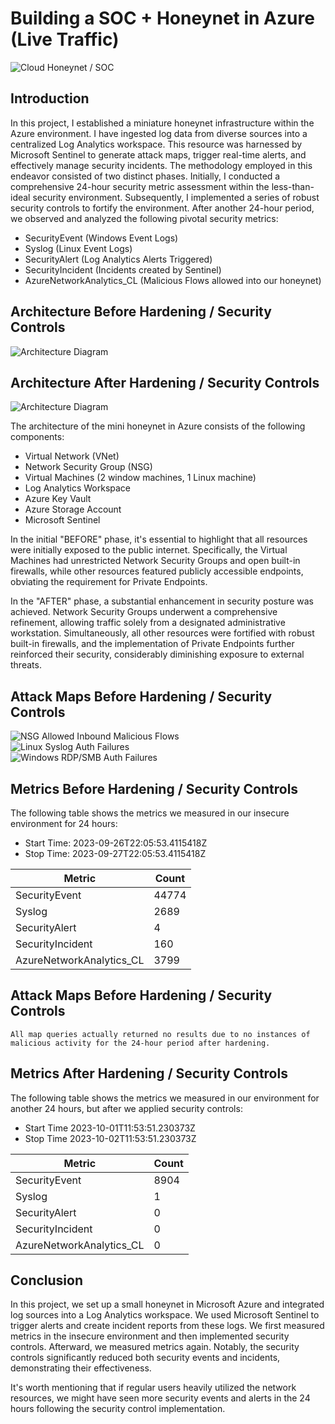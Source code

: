 # Building a SOC + Honeynet in Azure (Live Traffic)
![Cloud Honeynet / SOC](https://imgur.com/1aVjvSZ.png)

## Introduction

In this project, I established a miniature honeynet infrastructure within the Azure environment. I have ingested log data from diverse sources into a centralized Log Analytics workspace. This resource was harnessed by Microsoft Sentinel to generate attack maps, trigger real-time alerts, and effectively manage security incidents. The methodology employed in this endeavor consisted of two distinct phases. Initially, I conducted a comprehensive 24-hour security metric assessment within the less-than-ideal security environment. Subsequently, I implemented a series of robust security controls to fortify the environment. After another 24-hour period, we observed and analyzed the following pivotal security metrics:

- SecurityEvent (Windows Event Logs)
- Syslog (Linux Event Logs)
- SecurityAlert (Log Analytics Alerts Triggered)
- SecurityIncident (Incidents created by Sentinel)
- AzureNetworkAnalytics_CL (Malicious Flows allowed into our honeynet)

## Architecture Before Hardening / Security Controls
![Architecture Diagram](https://imgur.com/ETNP0n5.png)

## Architecture After Hardening / Security Controls
![Architecture Diagram](https://imgur.com/tWN49Z3.png)

The architecture of the mini honeynet in Azure consists of the following components:

- Virtual Network (VNet)
- Network Security Group (NSG)
- Virtual Machines (2 window machines, 1 Linux machine)
- Log Analytics Workspace
- Azure Key Vault
- Azure Storage Account
- Microsoft Sentinel

In the initial "BEFORE" phase, it's essential to highlight that all resources were initially exposed to the public internet. Specifically, the Virtual Machines had unrestricted Network Security Groups and open built-in firewalls, while other resources featured publicly accessible endpoints, obviating the requirement for Private Endpoints.

In the "AFTER" phase, a substantial enhancement in security posture was achieved. Network Security Groups underwent a comprehensive refinement, allowing traffic solely from a designated administrative workstation. Simultaneously, all other resources were fortified with robust built-in firewalls, and the implementation of Private Endpoints further reinforced their security, considerably diminishing exposure to external threats.

## Attack Maps Before Hardening / Security Controls
![NSG Allowed Inbound Malicious Flows](https://imgur.com/Sm7cwWE.png)<br>
![Linux Syslog Auth Failures](https://imgur.com/8aanTeT.png)<br>
![Windows RDP/SMB Auth Failures](https://imgur.com/HWKDfbe.png)<br>

## Metrics Before Hardening / Security Controls

The following table shows the metrics we measured in our insecure environment for 24 hours:

- Start Time: 2023-09-26T22:05:53.4115418Z
- Stop Time:  2023-09-27T22:05:53.4115418Z

| Metric                   | Count
| ------------------------ | -----
| SecurityEvent            | 44774
| Syslog                   | 2689
| SecurityAlert            | 4
| SecurityIncident         | 160
| AzureNetworkAnalytics_CL | 3799

## Attack Maps Before Hardening / Security Controls

```All map queries actually returned no results due to no instances of malicious activity for the 24-hour period after hardening.```

## Metrics After Hardening / Security Controls

The following table shows the metrics we measured in our environment for another 24 hours, but after we applied security controls:

- Start Time 2023-10-01T11:53:51.230373Z
- Stop Time	2023-10-02T11:53:51.230373Z

| Metric                   | Count
| ------------------------ | -----
| SecurityEvent            | 8904
| Syslog                   | 1
| SecurityAlert            | 0
| SecurityIncident         | 0
| AzureNetworkAnalytics_CL | 0

## Conclusion

In this project, we set up a small honeynet in Microsoft Azure and integrated log sources into a Log Analytics workspace. We used Microsoft Sentinel to trigger alerts and create incident reports from these logs. We first measured metrics in the insecure environment and then implemented security controls. Afterward, we measured metrics again. Notably, the security controls significantly reduced both security events and incidents, demonstrating their effectiveness.

It's worth mentioning that if regular users heavily utilized the network resources, we might have seen more security events and alerts in the 24 hours following the security control implementation.
